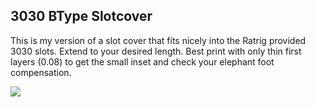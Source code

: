 ## 3030 BType Slotcover ##

This is my version of a slot cover that fits nicely into the Ratrig provided 3030 slots. Extend to your desired length. Best print with only thin first layers (0.08) to get the small inset and check your elephant foot compensation.

![](https://github.com/RURon/Vcore-Mods/blob/main/3030_BType_Slotcover/3030_BType_Slotcover.png)
